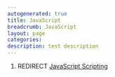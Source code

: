 ```yaml
---
autogenerated: true
title: JavaScript
breadcrumb: JavaScript
layout: page
categories: 
description: test description
---
```


1.  REDIRECT [JavaScript Scripting](JavaScript_Scripting )
